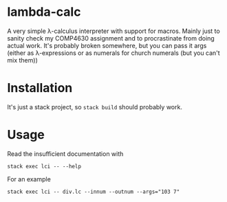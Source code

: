 # lambda-calc

A very simple λ-calculus interpreter with support for
macros. Mainly just to sanity check my COMP4630 assignment
and to procrastinate from doing actual work. It's probably
broken somewhere, but you can pass it args (either as λ-expressions
or as numerals for church numerals (but you can't mix them))

# Installation

It's just a stack project, so `stack build` should probably work.

# Usage

Read the insufficient documentation with

`stack exec lci -- --help`

For an example 

`stack exec lci -- div.lc --innum --outnum --args="103 7"`
